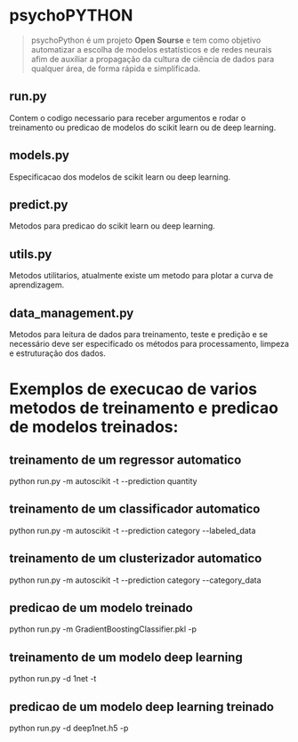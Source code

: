 # psychoPYTHON
> psychoPython é um projeto **Open Sourse** e tem como objetivo automatizar a escolha de modelos estatísticos e de redes neurais afim de auxiliar a propagação da cultura de ciência de dados para qualquer área, de forma rápida e simplificada. 

## run.py
Contem o codigo necessario para receber argumentos e rodar o treinamento ou predicao de modelos do scikit learn ou de deep learning.

## models.py
Especificacao dos modelos de scikit learn ou deep learning.

## predict.py
Metodos para predicao do scikit learn ou deep learning.

## utils.py
Metodos utilitarios, atualmente existe um metodo para plotar a curva de aprendizagem.

## data_management.py
Metodos para leitura de dados para treinamento, teste e predição e se necessário deve ser especificado os métodos
para processamento, limpeza e estruturação dos dados.

# Exemplos de execucao de varios metodos de treinamento e predicao de modelos treinados:

## treinamento de um regressor automatico
python run.py -m autoscikit -t --prediction quantity

## treinamento de um classificador automatico
python run.py -m autoscikit -t --prediction category --labeled_data

## treinamento de um clusterizador automatico
python run.py -m autoscikit -t --prediction category --category_data

## predicao de um modelo treinado
python run.py -m GradientBoostingClassifier.pkl -p

## treinamento de um modelo deep learning
python run.py -d 1net -t

## predicao de um modelo deep learning treinado
python run.py -d deep1net.h5 -p
